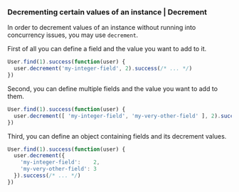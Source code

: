 ### Decrementing certain values of an instance | Decrement

In order to decrement values of an instance without running into concurrency issues, you may use `decrement`.

First of all you can define a field and the value you want to add to it.

```js
User.find(1).success(function(user) {
  user.decrement('my-integer-field', 2).success(/* ... */)
})
```

Second, you can define multiple fields and the value you want to add to them.

```js
User.find(1).success(function(user) {
  user.decrement([ 'my-integer-field', 'my-very-other-field' ], 2).success(/* ... */)
})
```

Third, you can define an object containing fields and its decrement values.

```js
User.find(1).success(function(user) {
  user.decrement({
    'my-integer-field':    2,
    'my-very-other-field': 3
  }).success(/* ... */)
})
```
